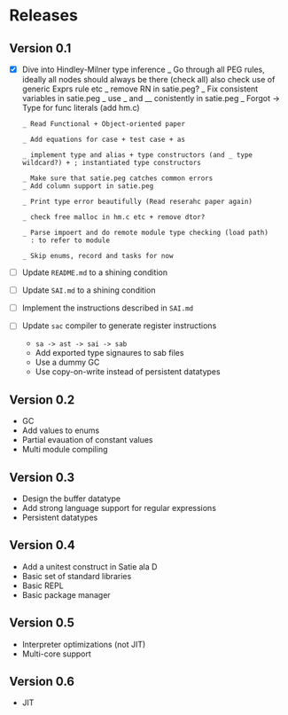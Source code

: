 # Releases

## Version 0.1

* [x] Dive into Hindley-Milner type inference
      _ Go through all PEG rules, ideally all nodes should always be there (check all)
        also check use of generic Exprs rule etc
      _ remove RN in satie.peg?
      _ Fix consistent variables in satie.peg
      _ use _ and __ conistently in satie.peg
      _ Forgot -> Type for func literals (add hm.c)


      _ Read Functional + Object-oriented paper

      _ Add equations for case + test case + as

      _ implement type and alias + type constructors (and _ type wildcard?) + ; instantiated type constructors

      _ Make sure that satie.peg catches common errors
      _ Add column support in satie.peg

      _ Print type error beautifully (Read reserahc paper again)

      _ check free malloc in hm.c etc + remove dtor?

      _ Parse impoert and do remote module type checking (load path)
        : to refer to module

      _ Skip enums, record and tasks for now


* [ ] Update `README.md` to a shining condition
* [ ] Update `SAI.md` to a shining condition
* [ ] Implement the instructions described in `SAI.md`
* [ ] Update `sac` compiler to generate register instructions
  - `sa -> ast -> sai -> sab`
  - Add exported type signaures to sab files
  - Use a dummy GC
  - Use copy-on-write instead of persistent datatypes

## Version 0.2

* GC
* Add values to enums
* Partial evauation of constant values
* Multi module compiling

## Version 0.3

* Design the buffer datatype
* Add strong language support for regular expressions
* Persistent datatypes

## Version 0.4

* Add a unitest construct in Satie ala D
* Basic set of standard libraries
* Basic REPL
* Basic package manager

## Version 0.5

* Interpreter optimizations (not JIT)
* Multi-core support

## Version 0.6

* JIT
